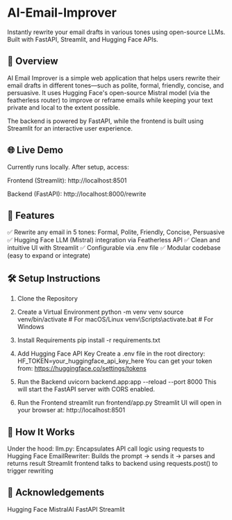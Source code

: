 # AI-Email-Improver

Instantly rewrite your email drafts in various tones using open-source LLMs. Built with FastAPI, Streamlit, and Hugging Face APIs.

## 🚀 Overview
AI Email Improver is a simple web application that helps users rewrite their email drafts in different tones—such as polite, formal, friendly, concise, and persuasive. It uses Hugging Face's open-source Mistral model (via the featherless router) to improve or reframe emails while keeping your text private and local to the extent possible.

The backend is powered by FastAPI, while the frontend is built using Streamlit for an interactive user experience.

## 🌐 Live Demo
Currently runs locally. After setup, access:

Frontend (Streamlit): http://localhost:8501

Backend (FastAPI): http://localhost:8000/rewrite

## 🔧 Features
✅ Rewrite any email in 5 tones: Formal, Polite, Friendly, Concise, Persuasive
✅ Hugging Face LLM (Mistral) integration via Featherless API
✅ Clean and intuitive UI with Streamlit
✅ Configurable via .env file
✅ Modular codebase (easy to expand or integrate)

## 🛠️ Setup Instructions

1. Clone the Repository

2. Create a Virtual Environment
  python -m venv venv
  source venv/bin/activate     # For macOS/Linux
  venv\Scripts\activate.bat    # For Windows

3. Install Requirements
   pip install -r requirements.txt

4. Add Hugging Face API Key
  Create a .env file in the root directory:
  HF_TOKEN=your_huggingface_api_key_here
  You can get your token from: https://huggingface.co/settings/tokens

5. Run the Backend
uvicorn backend.app:app --reload --port 8000
This will start the FastAPI server with CORS enabled.

6. Run the Frontend
streamlit run frontend/app.py
Streamlit UI will open in your browser at: http://localhost:8501

## 🧠 How It Works
Under the hood:
  llm.py: Encapsulates API call logic using requests to Hugging Face
  EmailRewriter: Builds the prompt → sends it → parses and returns result
  Streamlit frontend talks to backend using requests.post() to trigger rewriting

## 🙌 Acknowledgements
  Hugging Face
  MistralAI
  FastAPI
  Streamlit

